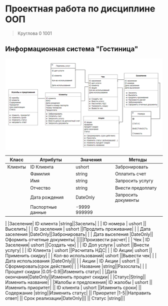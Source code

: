 # Проектная работа по дисциплине ООП
> Круглова 0 1001

## Информационная система "Гостиница"

 ![Er-модель](/11.png) 

| Класс | Атрибуты | Значения | | Методы |
|-------|----------|----------|-|--------|
| Клиенты | ID Клиента| ushort ||Забронировать|
| | Фамилия |string||Оплатить счет|
| | Имя |string||Запросить услугу|
| | Отчество |string||Внести предоплату|
| | Дата рождения |DateOnly||Запросить документы|
| | Паспортные данные |-9999 999999|||
|
|Заселение| ID клиента |string||Заселить|
| | ID номера | ushort ||Выселить|
| | ID заселения | ushort ||Продлить проживание|
| | Дата заселения |DateOnly||Забронировать|
| | Дата выселения |DateOnly||Оформить отчетные документы|
|||||Произвести расчет|
|
| Чек | ID Заселения| ushort ||Создать чек|
| | ID Доп услуги | ushort ||Внести услугу|
| | ID Клиента | ushort ||Расчитать НДС|
| | ID Акции| ushort ||Применить скидку|
| | Кол-во использований| ushort ||Вывести чек|
| | Дата использования |DateOnly|||
|
| Акции | ID Акции | ushort ||Сформировать(срок действия)|
| | Название |string||Разослать|
| | Процент скидки |0.05-0.9||Изменить статус|
| |Дата окончания|DateOnly||Изменить процент скидки|
| |Статус|String||Изменить название|
|
|Жалобы и предложения| ID жалобы | ushort ||Изменить приоритет|
|| ID клиента | ushort ||Изменить сроки|
|| Содержание |string||Изменить статус|
|| Приоритет |1-5||Направить ответ|
|| Срок реализации|DateOnly|||
|| Статус |string|||
